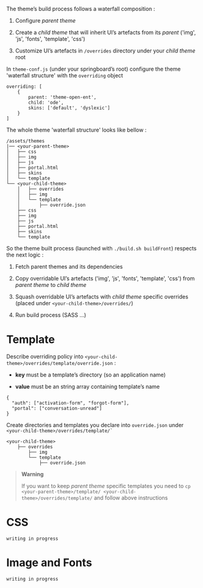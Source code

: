 The theme’s build process follows a waterfall composition :

1.  Configure *parent theme*

2.  Create a *child theme* that will inherit UI’s artefacts from its *parent* ('img', 'js', 'fonts', 'template', 'css')

3.  Customize UI’s artefacts in `/overrides` directory under your *child theme* root

In `theme-conf.js` (under your springboard’s root) configure the theme 'waterfall structure' with the `overriding` object

    overriding: [
        {
            parent: 'theme-open-ent',
            child: 'ode',
            skins: ['default', 'dyslexic']
        }
    ]

The whole theme 'waterfall structure' looks like bellow :

    /assets/themes
    |── <your-parent-theme>
    │   ├── css
    │   ├── img
    │   ├── js
    │   ├── portal.html
    │   ├── skins
    │   └── template
    └── <your-child-theme>
        │   ├── overrides
        │   ├── img
        │   └── template
        │       ├── override.json
        ├── css
        ├── img
        ├── js
        ├── portal.html
        ├── skins
        └── template

So the theme built process (launched with `./build.sh buildFront`) respects the next logic :

1.  Fetch parent themes and its dependencies

2.  Copy overridable UI’s artefacts ('img', 'js', 'fonts', 'template', 'css') from *parent theme* to *child theme*

3.  Squash overridable UI’s artefacts with *child theme* specific overrides (placed under `<your-child-theme>/overrides/`)

4.  Run build process (SASS …​)

# Template

Describe overriding policy into `<your-child-theme>/overrides/template/override.json` :

-   **key** must be a template’s directory (so an application name)

-   **value** must be an string array containing template’s name

<!-- -->

    {
      "auth": ["activation-form", "forgot-form"],
      "portal": ["conversation-unread"]
    }

Create directories and templates you declare into `override.json` under `` <your-child-theme>/overrides/template/` ``

    <your-child-theme>
        ├── overrides
            ├── img
            └── template
                ├── override.json

> **Warning**
>
> If you want to keep *parent theme* specific templates you need to `cp <your-parent-theme>/template/ <your-child-theme>/overrides/template/` and follow above instructions

# CSS

`writing in progress`

# Image and Fonts

`writing in progress`
